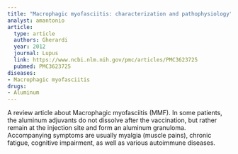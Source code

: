 ```yaml
---
title: "Macrophagic myofasciitis: characterization and pathophysiology"
analyst: amantonio
article:
  type: article
  authors: Gherardi
  year: 2012
  journal: Lupus
  link: https://www.ncbi.nlm.nih.gov/pmc/articles/PMC3623725
  pubmed: PMC3623725
diseases:
- Macrophagic myofasciitis
drugs:
- Aluminum
---
```


A review article about Macrophagic myofasciitis (MMF). In some patients, the aluminum adjuvants do not dissolve after the vaccination, but rather remain at the injection site and form an aluminum granuloma. Accompanying symptoms are usually myalgia (muscle pains), chronic fatigue, cognitive impairment, as well as various autoimmune diseases.
